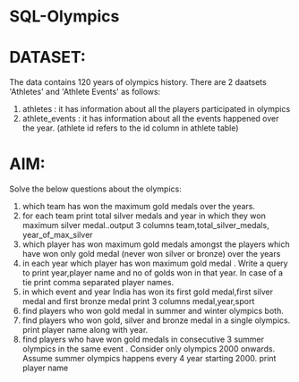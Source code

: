 # SQL-Olympics


# DATASET: 

The data contains 120 years of olympics history. There are 2 daatsets 'Athletes' and 'Athlete Events' as follows:

1. athletes : it has information about all the players participated in olympics
2. athlete_events : it has information about all the events happened over the year.
(athlete id refers to the id column in athlete table)

# AIM: 
Solve the below questions about the olympics:

1. which team has won the maximum gold medals over the years.
2. for each team print total silver medals and year in which they won maximum silver medal..output 3 columns team,total_silver_medals, year_of_max_silver
3. which player has won maximum gold medals  amongst the players which have won only gold medal (never won silver or bronze) over the years
4. in each year which player has won maximum gold medal . Write a query to print year,player name and no of golds won in that year. In case of a tie print comma separated player names.
5. in which event and year India has won its first gold medal,first silver medal and first bronze medal print 3 columns medal,year,sport
6. find players who won gold medal in summer and winter olympics both.
7. find players who won gold, silver and bronze medal in a single olympics. print player name along with year.
8. find players who have won gold medals in consecutive 3 summer olympics in the same event . Consider only olympics 2000 onwards. Assume summer olympics happens every 4 year starting 2000. print player name
